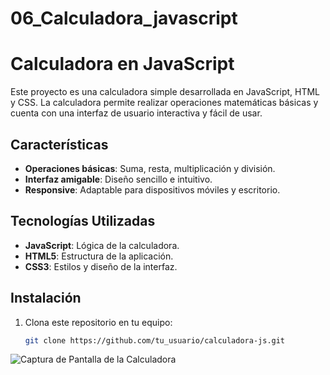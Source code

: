 # 06_Calculadora_javascript

# Calculadora en JavaScript

Este proyecto es una calculadora simple desarrollada en JavaScript, HTML y CSS. La calculadora permite realizar operaciones matemáticas básicas y cuenta con una interfaz de usuario interactiva y fácil de usar.

## Características

- **Operaciones básicas**: Suma, resta, multiplicación y división.
- **Interfaz amigable**: Diseño sencillo e intuitivo.
- **Responsive**: Adaptable para dispositivos móviles y escritorio.

## Tecnologías Utilizadas

- **JavaScript**: Lógica de la calculadora.
- **HTML5**: Estructura de la aplicación.
- **CSS3**: Estilos y diseño de la interfaz.

## Instalación

1. Clona este repositorio en tu equipo:
   ```bash
   git clone https://github.com/tu_usuario/calculadora-js.git

![Captura de Pantalla de la Calculadora](imagenes/calculadora.png)
